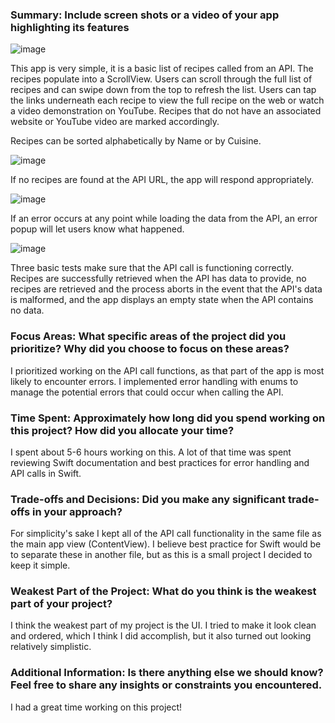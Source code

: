 ### Summary: Include screen shots or a video of your app highlighting its features

![image](https://github.com/user-attachments/assets/081ccfc2-ad77-4347-afaa-b94fd2ca0bc2)

This app is very simple, it is a basic list of recipes called from an API. The recipes populate into a ScrollView. Users can scroll through the full list of recipes and can swipe down from the top to refresh the list. Users can tap the links underneath each recipe to view the full recipe on the web or watch a video demonstration on YouTube. Recipes that do not have an associated website or YouTube video are marked accordingly.

Recipes can be sorted alphabetically by Name or by Cuisine.

![image](https://github.com/user-attachments/assets/0009fbc6-609b-40ae-b9d2-32cb64ee5822)

If no recipes are found at the API URL, the app will respond appropriately.

![image](https://github.com/user-attachments/assets/f6da3631-da6d-46be-aeeb-3351db6c5534)

If an error occurs at any point while loading the data from the API, an error popup will let users know what happened.

![image](https://github.com/user-attachments/assets/217743e7-6979-4684-b7f3-dfe798ce61ed)

Three basic tests make sure that the API call is functioning correctly. Recipes are successfully retrieved when the API has data to provide, no recipes are retrieved and the process aborts in the event that the API's data is malformed, and the app displays an empty state when the API contains no data.

### Focus Areas: What specific areas of the project did you prioritize? Why did you choose to focus on these areas?

I prioritized working on the API call functions, as that part of the app is most likely to encounter errors. I implemented error handling with enums to manage the potential errors that could occur when calling the API.

### Time Spent: Approximately how long did you spend working on this project? How did you allocate your time?

I spent about 5-6 hours working on this. A lot of that time was spent reviewing Swift documentation and best practices for error handling and API calls in Swift.

### Trade-offs and Decisions: Did you make any significant trade-offs in your approach?

For simplicity's sake I kept all of the API call functionality in the same file as the main app view (ContentView). I believe best practice for Swift would be to separate these in another file, but as this is a small project I decided to keep it simple.

### Weakest Part of the Project: What do you think is the weakest part of your project?

I think the weakest part of my project is the UI. I tried to make it look clean and ordered, which I think I did accomplish, but it also turned out looking relatively simplistic.

### Additional Information: Is there anything else we should know? Feel free to share any insights or constraints you encountered.

I had a great time working on this project!
